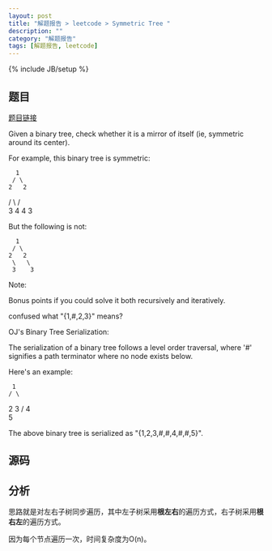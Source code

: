 ```yaml
---
layout: post
title: "解题报告 > leetcode > Symmetric Tree "
description: ""
category: "解题报告"
tags: [解题报告, leetcode]
---
```

{% include JB/setup %}

## 题目

[题目链接](https://oj.leetcode.com/problems/symmetric-tree/)

Given a binary tree, check whether it is a mirror of itself (ie, symmetric around its center).

For example, this binary tree is symmetric:

      1
     / \
    2   2
   / \ / \
  3  4 4  3

But the following is not:

      1
     / \
    2   2
     \   \
     3    3

Note:

Bonus points if you could solve it both recursively and iteratively.

confused what "{1,#,2,3}" means?

OJ's Binary Tree Serialization:

The serialization of a binary tree follows a level order traversal, where '#' signifies a path terminator where no node exists below.

Here's an example:

     1
    / \
   2   3
      /
     4
      \
       5

The above binary tree is serialized as "{1,2,3,#,#,4,#,#,5}".

<!--more-->

## 源码

<script src="https://gist.github.com/squirrel20/776684ef9545ecdbee2d.js"></script>

## 分析

思路就是对左右子树同步遍历，其中左子树采用**根左右**的遍历方式，右子树采用**根右左**的遍历方式。

因为每个节点遍历一次，时间复杂度为O(n)。

